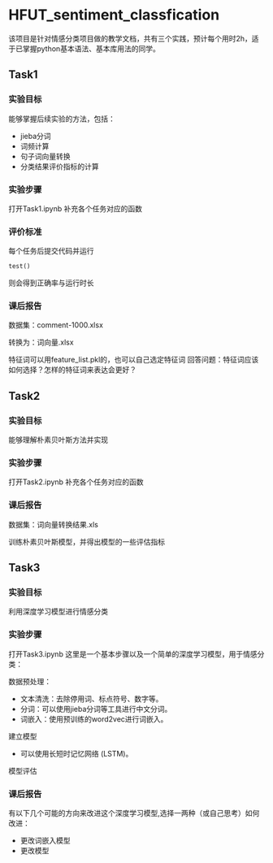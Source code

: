 # HFUT_sentiment_classfication
该项目是针对情感分类项目做的教学文档，共有三个实践，预计每个用时2h，适于已掌握python基本语法、基本库用法的同学。

## Task1
### 实验目标
能够掌握后续实验的方法，包括：
- jieba分词
- 词频计算
- 句子词向量转换
- 分类结果评价指标的计算
### 实验步骤
打开Task1.ipynb
补充各个任务对应的函数
### 评价标准
每个任务后提交代码并运行
``` python
test()
```
则会得到正确率与运行时长
### 课后报告
数据集：comment-1000.xlsx

转换为：词向量.xlsx

特征词可以用feature_list.pkl的，也可以自己选定特征词
回答问题：特征词应该如何选择？怎样的特征词来表达会更好？

## Task2
### 实验目标
能够理解朴素贝叶斯方法并实现
### 实验步骤
打开Task2.ipynb
补充各个任务对应的函数

### 课后报告
数据集：词向量转换结果.xls

训练朴素贝叶斯模型，并得出模型的一些评估指标
## Task3
### 实验目标
利用深度学习模型进行情感分类

### 实验步骤
打开Task3.ipynb
这里是一个基本步骤以及一个简单的深度学习模型，用于情感分类：

数据预处理：
- 文本清洗：去除停用词、标点符号、数字等。
- 分词：可以使用jieba分词等工具进行中文分词。
- 词嵌入：使用预训练的word2vec进行词嵌入。

建立模型
- 可以使用长短时记忆网络 (LSTM)。

模型评估

### 课后报告

有以下几个可能的方向来改进这个深度学习模型,选择一两种（或自己思考）如何改进：
- 更改词嵌入模型
- 更改模型
